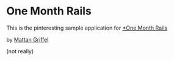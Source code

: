 # One Month Rails

This is the pinteresting sample application for
[*One Month Rails](http://onemonthrails.com)

by [Mattan Griffel](http://mattangriffel.com)

(not really)